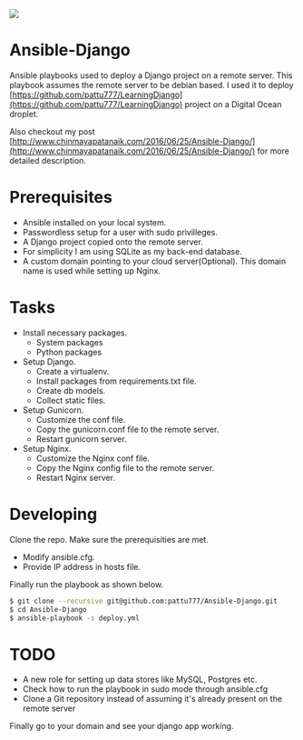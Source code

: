 ![](http://i.imgur.com/5QG0kVa.jpg?1)

# Ansible-Django
Ansible playbooks used to deploy a Django project on a remote server. This playbook assumes the remote server to be debian based. I used it to deploy [https://github.com/pattu777/LearningDjango](https://github.com/pattu777/LearningDjango) project on a Digital Ocean droplet. 

Also checkout my post [http://www.chinmayapatanaik.com/2016/06/25/Ansible-Django/](http://www.chinmayapatanaik.com/2016/06/25/Ansible-Django/) for more detailed description.

# Prerequisites

* Ansible installed on your local system.
* Passwordless setup for a user with sudo privilleges.
* A Django project copied onto the remote server. 
* For simplicity I am using SQLite as my back-end database.
* A custom domain pointing to your cloud server(Optional). This domain name is used while setting up Nginx.


# Tasks

* Install necessary packages.
  * System packages
  * Python packages
* Setup Django.
  * Create a virtualenv.
  * Install packages from requirements.txt file.
  * Create db models.
  * Collect static files.
* Setup Gunicorn.
  * Customize the conf file.
  * Copy the gunicorn.conf file to the remote server.
  * Restart gunicorn server.
* Setup Nginx.
  * Customize the Nginx conf file.
  * Copy the Nginx config file to the remote server.
  * Restart Nginx server.

# Developing

Clone the repo. Make sure the prerequisities are met. 

* Modify ansible.cfg.
* Provide IP address in hosts file.

Finally run the playbook as shown below.

```bash
$ git clone --recursive git@github.com:pattu777/Ansible-Django.git
$ cd Ansible-Django
$ ansible-playbook -s deploy.yml
```

# TODO
* A new role for setting up data stores like MySQL, Postgres etc.
* Check how to run the playbook in sudo mode through ansible.cfg 
* Clone a Git repository instead of assuming it's already present on the remote server

Finally go to your domain and see your django app working.
